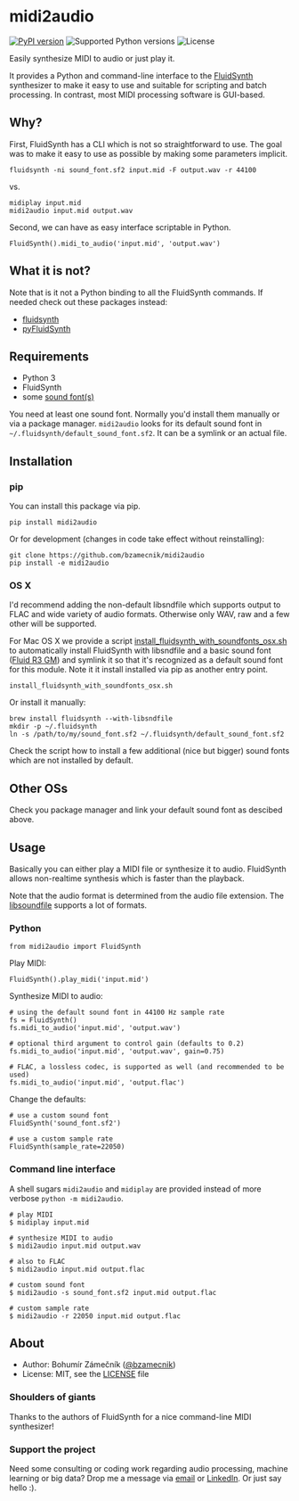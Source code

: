 # midi2audio

[![PyPI version](https://img.shields.io/pypi/v/midi2audio.svg)](https://pypi.python.org/pypi/midi2audio)
![Supported Python versions](https://img.shields.io/pypi/pyversions/midi2audio.svg)
![License](https://img.shields.io/pypi/l/midi2audio.svg)

Easily synthesize MIDI to audio or just play it.

It provides a Python and command-line interface to the [FluidSynth](http://www.fluidsynth.org/) synthesizer to make it easy to use and suitable for scripting and batch processing. In contrast, most MIDI processing software is GUI-based.

## Why?

First, FluidSynth has a CLI which is not so straightforward to use. The goal was to make it easy to use as possible by making some parameters implicit.

```
fluidsynth -ni sound_font.sf2 input.mid -F output.wav -r 44100
```

vs.

```
midiplay input.mid
midi2audio input.mid output.wav
```

Second, we can have as easy interface scriptable in Python.

```
FluidSynth().midi_to_audio('input.mid', 'output.wav')
```

## What it is not?

Note that is it not a Python binding to all the FluidSynth commands. If needed check out these packages instead:

- [fluidsynth](https://pypi.python.org/pypi/fluidsynth)
- [pyFluidSynth](https://pypi.python.org/pypi/pyFluidSynth)

## Requirements

- Python 3
- FluidSynth
- some [sound font(s)](https://sourceforge.net/p/fluidsynth/wiki/SoundFont/)

You need at least one sound font. Normally you'd install them manually or via a package manager. `midi2audio` looks for its default sound font in `~/.fluidsynth/default_sound_font.sf2`. It can be a symlink or an actual file.

## Installation

### pip

You can install this package via pip.

```
pip install midi2audio
```

Or for development (changes in code take effect without reinstalling):

```
git clone https://github.com/bzamecnik/midi2audio
pip install -e midi2audio
```

### OS X

I'd recommend adding the non-default libsndfile which supports output to FLAC and wide variety of audio formats. Otherwise only WAV, raw and a few other will be supported.

For Mac OS X we provide a script [install_fluidsynth_with_soundfonts_osx.sh](https://github.com/bzamecnik/midi2audio/blob/master/install_fluidsynth_with_soundfonts_osx.sh) to automatically install FluidSynth with libsndfile and a basic sound font ([Fluid R3 GM](http://www.musescore.org/download/fluid-soundfont.tar.gz)) and symlink it so that it's recognized as a default sound font for this module. Note it it install installed via pip as another entry point.

```
install_fluidsynth_with_soundfonts_osx.sh
```

Or install it manually:

```
brew install fluidsynth --with-libsndfile
mkdir -p ~/.fluidsynth
ln -s /path/to/my/sound_font.sf2 ~/.fluidsynth/default_sound_font.sf2
```

Check the script how to install a few additional (nice but bigger) sound fonts which are not installed by default.

## Other OSs

Check you package manager and link your default sound font as descibed above.

## Usage

Basically you can either play a MIDI file or synthesize it to audio. FluidSynth allows non-realtime synthesis which is faster than the playback.

Note that the audio format is determined from the audio file extension. The [libsoundfile](http://www.mega-nerd.com/libsndfile/) supports a lot of formats.

### Python

```
from midi2audio import FluidSynth
```

Play MIDI:

```
FluidSynth().play_midi('input.mid')
```

Synthesize MIDI to audio:

```
# using the default sound font in 44100 Hz sample rate
fs = FluidSynth()
fs.midi_to_audio('input.mid', 'output.wav')

# optional third argument to control gain (defaults to 0.2)
fs.midi_to_audio('input.mid', 'output.wav', gain=0.75)

# FLAC, a lossless codec, is supported as well (and recommended to be used)
fs.midi_to_audio('input.mid', 'output.flac')
```

Change the defaults:

```
# use a custom sound font
FluidSynth('sound_font.sf2')

# use a custom sample rate
FluidSynth(sample_rate=22050)
```

### Command line interface

A shell sugars `midi2audio` and `midiplay` are provided instead of more verbose `python -m midi2audio`.

```
# play MIDI
$ midiplay input.mid

# synthesize MIDI to audio
$ midi2audio input.mid output.wav

# also to FLAC
$ midi2audio input.mid output.flac

# custom sound font
$ midi2audio -s sound_font.sf2 input.mid output.flac

# custom sample rate
$ midi2audio -r 22050 input.mid output.flac
```

## About

- Author: Bohumír Zámečník ([@bzamecnik](http://twitter.com/bzamecnik))
- License: MIT, see the [LICENSE](LICENSE) file

### Shoulders of giants

Thanks to the authors of FluidSynth for a nice command-line MIDI synthesizer!

### Support the project

Need some consulting or coding work regarding audio processing, machine learning or big data? Drop me a message via [email](mailto:bohumir.zamecnik@gmail.com?subject=Work+inquiry+-+based+on+midi2audio) or [LinkedIn](https://www.linkedin.com/in/bohumirzamecnik). Or just say hello :).
